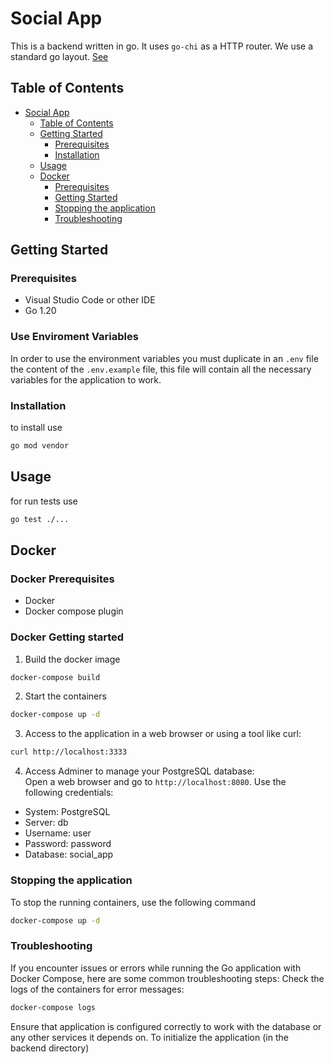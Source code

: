 # Social App

This is a backend written in go. It uses `go-chi` as a HTTP router.
We use a standard go layout. [See](https://github.com/golang-standards/project-layout)

## Table of Contents

- [Social App](#social-app)
  - [Table of Contents](#table-of-contents)
  - [Getting Started](#getting-started)
    - [Prerequisites](#prerequisites)
    - [Installation](#installation)
  - [Usage](#usage)
  - [Docker](#docker)
    - [Prerequisites](#docker-prerequisites)
    - [Getting Started](#docker-getting-started)
    - [Stopping the application](#stopping-the-application)
    - [Troubleshooting](#troubleshooting)

## Getting Started

### Prerequisites

- Visual Studio Code or other IDE
- Go  1.20

### Use Enviroment Variables
In order to use the environment variables you must duplicate in an `.env` file the content of the `.env.example` file, this file will contain all the necessary variables for the application to work.

### Installation

to install use 

```bash
go mod vendor
```

## Usage

for run tests use 

```bash
go test ./...
```

## Docker

### Docker Prerequisites

- Docker
- Docker compose plugin

### Docker Getting started

1. Build the docker image
```bash
docker-compose build
```
2. Start the containers
```bash
docker-compose up -d
```
3. Access to the application in a web browser or using a tool like curl:
```bash
curl http://localhost:3333
```
4. Access Adminer to manage your PostgreSQL database: <br>
Open a web browser and go to `http://localhost:8080`. Use the following credentials:
- System: PostgreSQL
- Server: db
- Username: user
- Password: password
- Database: social_app

### Stopping the application
To stop the running containers, use the following command
```bash
docker-compose up -d
```

### Troubleshooting
If you encounter issues or errors while running the Go application with Docker Compose, here are some common troubleshooting steps:
Check the logs of the containers for error messages:
```bash
docker-compose logs
```
Ensure that application is configured correctly to work with the database or any other services it depends on.
To initialize the application (in the backend directory)
